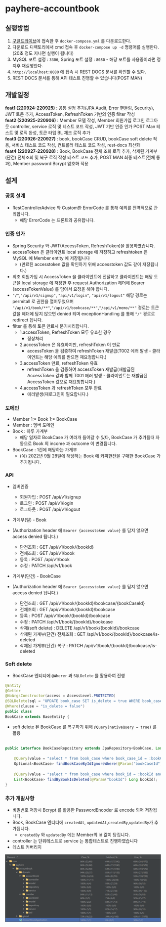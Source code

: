 # payhere-accountbook
## 실행방법
1. [구글드라이브](https://drive.google.com/drive/folders/11nl_p-KfaZ_MoOgBteQo-aWzSKplNccm?usp=sharing)에 접속한 후 `docker-compose.yml` 를 다운로드한다.
2. 다운로드 디렉토리에서 cmd 접속 후 `docker-compose up -d` 명령어를 실행한다.(20초 정도 지나면 실행이 됩니다)
3. MySQL 포트 설정 : `3306`, Spring 포트 설정 : `8080` - 해당 포트를 사용중이라면 정지후 재실행한다.
4. `http://localhost:8080` 에 접속 시 REST DOCS 문서를 확인할 수 있다.
5. REST DOCS 문서를 통해 API 테스트 진행할 수 있습니다(POST MAN)

## 개발일정
**feat1 (220924-220925)** : 공통 설정 추가(JPA Audit, Error 핸들링, Security), JWT 토큰 추가, AccessToken, RefreshToken 기반의 인증 filter 작성<br>
**feat2 (220925-220906)** : Member 모델 작성, Member 회원가입 로그인 로그아웃 controller, service 로직 및 테스트 코드 작성, JWT 기반 인증 인가 POST Man 테스트 및 로직 완성, 토큰 타입 BL 체크 로직 추가<br>
**feat3 (220926-220927)** : book, bookCase CRUD, bookCase soft delete 적용, 서비스 테스트 코드 작성, 컨트롤러 테스트 코드 작성, rest-docs 최산화<br>
**feat4 (220927-220928)** : Book, BookCase 전체 조회 로직 추가, 삭제된 가계부(단건) 전체조회 및 복구 로직 작성 테스트 코드 추가, POST MAN 최종 테스트(전체 통과), Member password Bcrypt 암호화 적용

## 설계
### 공통 설계
- RestControllerAdvice 와 Custom한 ErrorCode 를 통해 예외를 전역적으로 관리합니다.
  - 해당 ErrorCode 는 프론트와 공유합니다.

### 인증 인가
- Spring Security 와 JWT(AccessToken, RefreshToken)을 활용하였습니다.
- accessToken 은 클라이언트 local storage 에 저장하고 refreshtoken 은 MySQL 에 Member entity 에 저장됩니다
  - (만료된 accesstoken 값을 확인하기 위해 accesstoken 값도 같이 저장됩니다.)
- 최초 회원가입 시 AccessToken 을 클라이언트에 전달하고 클라이언트는 해당 토큰을 local storage 에 저장한 후 request Authorization 헤더에 Bearer {accessTokenValue} 를 담아서 요청을 해야 합니다.
- `"/"`,`"/api/v1/signup"`, `"api/v1/login"`, `"api/v1/logout"` 해당 경로는 permitall 로 권한을 열어두었으며 `"/api/v1/book/**"`,`"/api/v1/bookcase/**"`,`"/api/v1/memo/**"` 경로는 토큰값을 헤더에 담지 않으면 denied 되며 exceptionHandling 를 통해 `"/"` 경로로 redirect 됩니다.
- filter 를 통해 토큰 만료시 분기처리합니다.
  - 1.accessToken, RefreshToken 모두 유효한 경우 
    - 정상처리			
  - 2.accessToken 은 유효하지만, refreshToken 이 만료 
    - accessToken 을 검증하여 refreshToken 재발급(T002 에러 발생 - 클라이언트는 해당 예외를 받으면 재요청합니다.)
  - 3.accessToken 만료, refreshToken 유효 
    - refreshToken 을 검증하여 accessToken 재발급(재발급된 AccessToken 값과 함께 T001 에러 발생 - 클라이언트는 재발급된 AccessToken 값으로 재요청합니다.)
  - 4.accessToken 과 refreshToken 모두 만료 
    - 에러발생(재로그인이 필요합니다.)

### 도메인
- Member 1:* Book 1:* BookCase
- Member : 멤버 도메인
- Book : 하루 가계부
  - 해당 일자로 BookCase 가 여러개 들어갈 수 있다, BookCase 가 추가될때 자동으로 Book 의 income 과 outcome 이 변경됩니다.
- BookCase : 1건에 해당하는 가계부
  - (예) 2022년 9월 28일에 해당하는 Book 에 커피한잔을 구매한 BookCase 가 추가됩니다.

### API
- 멤버인증
  - 회원가입 : POST /api/v1/signup
  - 로그인 : POST /api/v1/login
  - 로그아웃 : POST /api/v1/logout

- 가계부(일) - Book
- (Authorization header 에 `Bearer {accesstoken value}` 를 담지 않으면 access denied 됩니다.)
  - 단건조회 : GET /api/v1/book/{bookId}
  - 전체조회 : GET /api/v1/book
  - 등록 : POST /api/v1/book
  - 수정 : PATCH /api/v1/book

- 가계부(단건) - BookCase
- (Authorization header 에 `Bearer {accesstoken value}` 를 담지 않으면 access denied 됩니다.)
  - 단건조회 : GET /api/v1/book/{bookId}/bookcase/{bookCaseId}
  - 전체조회 : GET /api/v1/book/{bookId}/bookcase
  - 등록 : POST /api/v1/book/{bookId}/bookcase
  - 수정 : PATCH /api/v1/book/{bookId}/bookcase
  - 삭제(soft delete) : DELETE /api/v1/book/{bookId}/bookcase
  - 삭제된 가계부(단건) 전체조회 : GET /api/v1/book/{bookId}/bookcase/is-deleted
  - 삭제된 가게부(단건) 복구 : PATCH /api/v1/book/{bookId}/bookcase/is-deleted

### Soft delete
- BookCase 엔티티에 `@Wherer` 과 `SQLDelete` 를 활용하여 진행
```java
@Entity
@Getter
@NoArgsConstructor(access = AccessLevel.PROTECTED)
@SQLDelete(sql = "UPDATE book_case SET is_delete = true WHERE book_case_id = ?")
@Where(clause = "is_delete = false")
public class 
BookCase extends BaseEntity {
```
- soft delete 된 BookCase 를 복구하기 위해 `@Query(nativeQuery = true)` 를 활용
```java

public interface BookCaseRepository extends JpaRepository<BookCase, Long> {

	@Query(value = "select * from book_case where book_case_id = :bookCaseId", nativeQuery = true)
	Optional<BookCase> findBookCaseByIdIgnoreWhere(@Param("bookCaseId") Long bookCaseId);

	@Query(value = "select * from book_case where book_id = :bookId and is_delete = true", nativeQuery = true)
	List<BookCase> findByBookIsDeleted(@Param("bookId") Long bookId);
}

```

### 추가 개발사항
- 비밀번호 저장시 Bcrypt 를 활용한 PasswordEncoder 로 encode 되어 저장됩니다.
- Book, BookCase 엔티티에 `createdAt`, `updatedAt`,`createdBy`,`updatedBy`가 추가됩니다.
  - `createdBy` 와 `updatedBy` 에는 Member의 id 값이 담깁니다.
- controller 는 단위테스트로 service 는 통합테스트로 진행하였습니다
- 테스트 커버리지

![img.png](img.png)